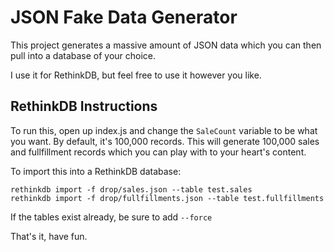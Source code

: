 # JSON Fake Data Generator

This project generates a massive amount of JSON data which you can then pull into a database of your choice.

I use it for RethinkDB, but feel free to use it however you like.

## RethinkDB Instructions

To run this, open up index.js and change the `SaleCount` variable to be what you want. By default, it's 100,000 records. This will generate 100,000 sales and fullfillment records which you can play with to your heart's content.

To import this into a RethinkDB database:

```
rethinkdb import -f drop/sales.json --table test.sales
rethinkdb import -f drop/fullfillments.json --table test.fullfillments
```

If the tables exist already, be sure to add `--force`

That's it, have fun.
